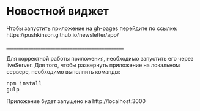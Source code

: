 <h1>Новостной виджет</h1>
<p>Чтобы запустить приложение на gh-pages перейдите по ссылке: https://pushkinson.github.io/newsletter/app/<p>
<p>________________________________________________</p>
<p>Для корректной работы приложения, необходимо запустить его через liveServer. Для того, чтобы развернуть приложение на локальном сервере, необходимо выполнить команды:</p>
<pre>
npm install
gulp
</pre>
<p>Приложение будет запущено на http://localhost:3000</p>